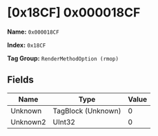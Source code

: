 # [0x18CF] 0x000018CF

**Name:** ```0x000018CF```

**Index:** ```0x18CF```

**Tag Group:** ```RenderMethodOption (rmop)```

## Fields

Name	| Type	| Value
---	|---	|---	|
Unknown	|TagBlock (Unknown)	|0
Unknown2	|UInt32	|0


